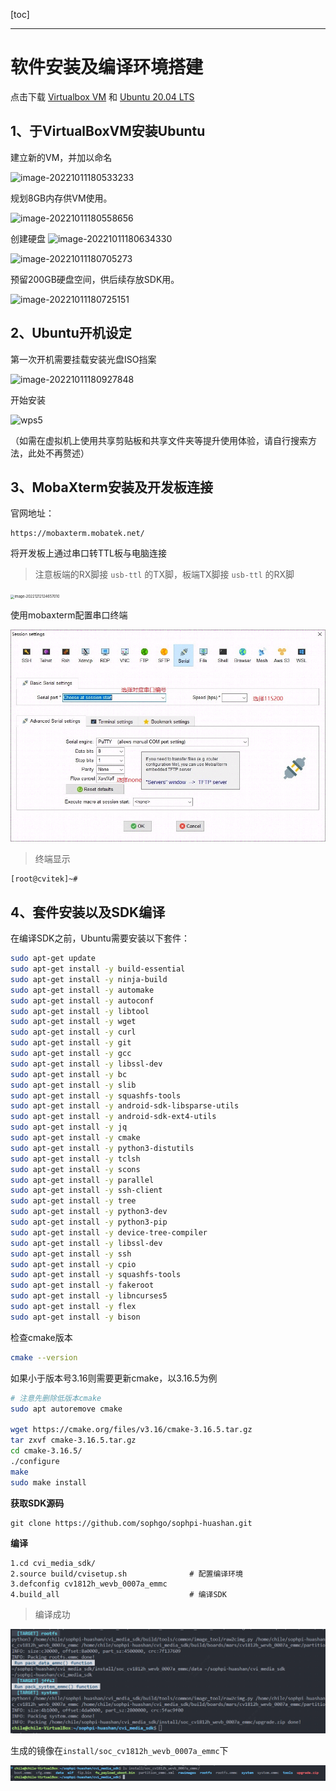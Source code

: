 [toc]

---

<div STYLE="page-break-after: always;"></div>

# 软件安装及编译环境搭建

点击下载 [Virtualbox VM](https://www.virtualbox.org/wiki/Downloads) 和 [Ubuntu 20.04 LTS](https://releases.ubuntu.com/focal/ubuntu-20.04.5-desktop-amd64.iso)

## 1、于VirtualBoxVM安装Ubuntu
建立新的VM，并加以命名

![image-20221011180533233](https://user-images.githubusercontent.com/114068817/196354178-3be0f950-d9b6-460e-aa70-89df7a20aa8e.png)

规划8GB内存供VM使用。

![image-20221011180558656](https://user-images.githubusercontent.com/114068817/196354211-39cec3c4-c08b-4453-b686-7ae3307a87af.png)

创建硬盘
![image-20221011180634330](https://user-images.githubusercontent.com/114068817/196354234-ec4ddfc0-32e8-4d5f-ac39-73cbda626ab4.png)

![image-20221011180705273](https://user-images.githubusercontent.com/114068817/196354267-8e88a562-f1a0-4ddc-bcd0-4ae7c25035c2.png)



<div STYLE="page-break-after: always;"></div>

预留200GB硬盘空间，供后续存放SDK用。

![image-20221011180725151](https://user-images.githubusercontent.com/114068817/196354385-f80b3861-59a3-4920-a269-2475b328df30.png)

## 2、Ubuntu开机设定

第一次开机需要挂载安装光盘ISO挡案

![image-20221011180927848](https://user-images.githubusercontent.com/114068817/196354470-e587cd62-cbb9-416b-bf02-d0ffa3fbf722.png)



<div STYLE="page-break-after: always;"></div>

开始安装

![wps5](https://user-images.githubusercontent.com/114068817/196354511-399bc3fb-49c3-4b2d-8eff-3161e0c604c3.jpg)

（如需在虚拟机上使用共享剪贴板和共享文件夹等提升使用体验，请自行搜索方法，此处不再赘述）



<div STYLE="page-break-after: always;"></div>

## 3、MobaXterm安装及开发板连接

官网地址：
```
https://mobaxterm.mobatek.net/
```
将开发板上通过串口转TTL板与电脑连接

> 注意板端的RX脚接 `usb-ttl` 的TX脚，板端TX脚接 `usb-ttl` 的RX脚

<img src="../assert/软件安装编译环境搭建/image-20221212124657010.png" alt="image-20221212124657010" style="zoom:40%;" />

<div STYLE="page-break-after: always;"></div>

使用mobaxterm配置串口终端

![image-20221212124557687](../assert/软件安装编译环境搭建/image-20221212124557687.png)



> 终端显示

```
[root@cvitek]~#
```





<div STYLE="page-break-after: always;"></div>

## 4、套件安装以及SDK编译

在编译SDK之前，Ubuntu需要安装以下套件：


```sh
sudo apt-get update
sudo apt-get install -y build-essential
sudo apt-get install -y ninja-build 
sudo apt-get install -y automake 
sudo apt-get install -y autoconf 
sudo apt-get install -y libtool
sudo apt-get install -y wget
sudo apt-get install -y curl
sudo apt-get install -y git
sudo apt-get install -y gcc
sudo apt-get install -y libssl-dev
sudo apt-get install -y bc
sudo apt-get install -y slib
sudo apt-get install -y squashfs-tools
sudo apt-get install -y android-sdk-libsparse-utils 
sudo apt-get install -y android-sdk-ext4-utils
sudo apt-get install -y jq
sudo apt-get install -y cmake
sudo apt-get install -y python3-distutils
sudo apt-get install -y tclsh
sudo apt-get install -y scons
sudo apt-get install -y parallel
sudo apt-get install -y ssh-client 
sudo apt-get install -y tree 
sudo apt-get install -y python3-dev
sudo apt-get install -y python3-pip 
sudo apt-get install -y device-tree-compiler
sudo apt-get install -y libssl-dev
sudo apt-get install -y ssh
sudo apt-get install -y cpio
sudo apt-get install -y squashfs-tools
sudo apt-get install -y fakeroot
sudo apt-get install -y libncurses5
sudo apt-get install -y flex 
sudo apt-get install -y bison
```
检查cmake版本

```sh
cmake --version
```



<div STYLE="page-break-after: always;"></div>

如果小于版本号3.16则需要更新cmake，以3.16.5为例

```sh
# 注意先删除低版本cmake
sudo apt autoremove cmake

wget https://cmake.org/files/v3.16/cmake-3.16.5.tar.gz
tar zxvf cmake-3.16.5.tar.gz
cd cmake-3.16.5/
./configure
make
sudo make install
```
**获取SDK源码**

```
git clone https://github.com/sophgo/sophpi-huashan.git
```

**编译**

```
1.cd cvi_media_sdk/
2.source build/cvisetup.sh 				# 配置编译环境
3.defconfig cv1812h_wevb_0007a_emmc	
4.build_all								# 编译SDK
```

> 编译成功

![image-20221212124516146](../assert/软件安装编译环境搭建/image-20221212124516146.png)

生成的镜像在`install/soc_cv1812h_wevb_0007a_emmc`下

![image-20221212124544056](../assert/软件安装编译环境搭建/image-20221212124544056.png)

